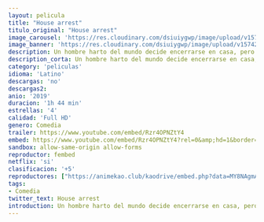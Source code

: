```yaml
---
layout: pelicula
title: "House arrest"
titulo_original: "House arrest"
image_carousel: 'https://res.cloudinary.com/dsiuiygwp/image/upload/v1574294843/house-min_zbbto4.jpg'
image_banner: 'https://res.cloudinary.com/dsiuiygwp/image/upload/v1574294848/_085d4698-0921-11ea-8da7-95ed4a38ab68-min_r6qi9m.jpg'
description: Un hombre harto del mundo decide encerrarse en casa, pero todo da un giro divertidísimo con la llegada de un paquete sospechoso y la aparición de una curiosa periodista.
description_corta: Un hombre harto del mundo decide encerrarse en casa, pero todo da un giro divertidísimo con la llegada de un paquete sospechoso y la aparición de una curiosa periodista.
category: 'peliculas'
idioma: 'Latino'
descargas: 'no'
descargas2:
anio: '2019'
duracion: '1h 44 min'
estrellas: '4'
calidad: 'Full HD'
genero: Comedia
trailer: https://www.youtube.com/embed/Rzr4OPNZtY4
embed: https://www.youtube.com/embed/Rzr4OPNZtY4?rel=0&amp;hd=1&border=0&wmode=opaque&enablejsapi=1&modestbranding=1&controls=1&showinfo=1
sandbox: allow-same-origin allow-forms
reproductor: fembed
netflix: 'si'
clasificacion: '+5'
reproductores: ["https://animekao.club/kaodrive/embed.php?data=MY8NAgmAikc3Ve40jwAkAeyvYatd+BFyIn3zEgQFLJMxCcsBzY5VYgL3KPdSGuJMHO+y8g8BxXkbOoSzVNpkGY5wPZtltKroGzrFSqV5kWn6CnQOJODPMb4vahHzH2BEHhp0qAuf6X7s8ap3qypJRDsklS7jCmgnvEM+wAyMYjbENURdRn29Zc62T9pzCq+IFc4yByurHP3i+CAq9csur21TF2L0aE00KydnTi0a/8BGwGY+wlecg4kW1r+rAZhnYTVGG6CowNPVFtVtSAsZb2p/Pbh/DGcbTTV0ou/NmpPhfDVS3iDe9rxRP1jXs8iCavxL3DKxi64HSiivVYBJ3kbdyel7m21EbwGnusEPA9FGd9GQWpra/jM0h+qLXM+Ju4bjplsio+5wm1u9g5R2ew==","https://upstream.to/embed-vz13c94nhpkm.html","https://www.fembed.com/v/pkwk0um56z6wnyr","https://www.zembed.to/public/dist/asteroid.html?id=ccdff4e76b1222ae04d5c14827faa893&title=House%20Arrest"]
tags:
- Comedia
twitter_text: House arrest
introduction: Un hombre harto del mundo decide encerrarse en casa, pero todo da un giro divertidísimo con la llegada de un paquete sospechoso y la aparición de una curiosa periodista.
---
```













